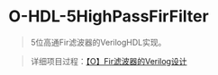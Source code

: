 # O-HDL-5HighPassFirFilter

>5位高通Fir滤波器的VerilogHDL实现。

>详细项目过程：[【O】Fir滤波器的Verilog设计](https://mengze.top/[O]Fir滤波器的Verilog设计/)

